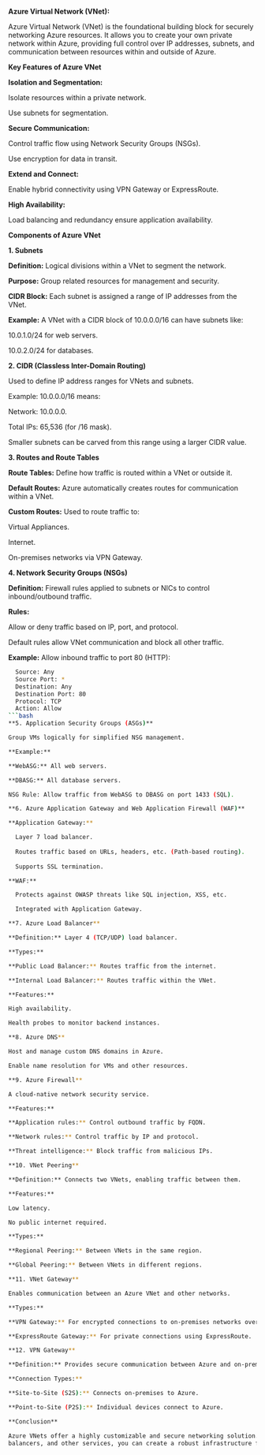 **Azure Virtual Network (VNet):**

Azure Virtual Network (VNet) is the foundational building block for securely networking Azure resources. It allows you to
create your own private network within Azure, providing full control over IP addresses, subnets, and communication between 
resources within and outside of Azure.

**Key Features of Azure VNet**

**Isolation and Segmentation:**

Isolate resources within a private network.

Use subnets for segmentation.

**Secure Communication:**

Control traffic flow using Network Security Groups (NSGs).

Use encryption for data in transit.

**Extend and Connect:**

Enable hybrid connectivity using VPN Gateway or ExpressRoute.

**High Availability:**

Load balancing and redundancy ensure application availability.

**Components of Azure VNet**

**1. Subnets**

**Definition:** Logical divisions within a VNet to segment the network.

**Purpose:** Group related resources for management and security.

**CIDR Block:** Each subnet is assigned a range of IP addresses from the VNet.

**Example:** A VNet with a CIDR block of 10.0.0.0/16 can have subnets like:

10.0.1.0/24 for web servers.

10.0.2.0/24 for databases.

**2. CIDR (Classless Inter-Domain Routing)**

Used to define IP address ranges for VNets and subnets.

Example: 10.0.0.0/16 means:

Network: 10.0.0.0.

Total IPs: 65,536 (for /16 mask).

Smaller subnets can be carved from this range using a larger CIDR value.

**3. Routes and Route Tables**

**Route Tables:** Define how traffic is routed within a VNet or outside it.

**Default Routes:** Azure automatically creates routes for communication within a VNet.

**Custom Routes:** Used to route traffic to:

Virtual Appliances.

Internet.

On-premises networks via VPN Gateway.

**4. Network Security Groups (NSGs)**

**Definition:** Firewall rules applied to subnets or NICs to control inbound/outbound traffic.

**Rules:**

Allow or deny traffic based on IP, port, and protocol.

Default rules allow VNet communication and block all other traffic.

**Example:** Allow inbound traffic to port 80 (HTTP):

```bash
  Source: Any  
  Source Port: *  
  Destination: Any  
  Destination Port: 80   
  Protocol: TCP  
  Action: Allow  
```bash
**5. Application Security Groups (ASGs)**

Group VMs logically for simplified NSG management.

**Example:**

**WebASG:** All web servers.

**DBASG:** All database servers.

NSG Rule: Allow traffic from WebASG to DBASG on port 1433 (SQL).

**6. Azure Application Gateway and Web Application Firewall (WAF)**

**Application Gateway:**

  Layer 7 load balancer.
  
  Routes traffic based on URLs, headers, etc. (Path-based routing).
  
  Supports SSL termination.

**WAF:**

  Protects against OWASP threats like SQL injection, XSS, etc.

  Integrated with Application Gateway.

**7. Azure Load Balancer**

**Definition:** Layer 4 (TCP/UDP) load balancer.

**Types:**

**Public Load Balancer:** Routes traffic from the internet.

**Internal Load Balancer:** Routes traffic within the VNet.

**Features:**

High availability.

Health probes to monitor backend instances.

**8. Azure DNS**

Host and manage custom DNS domains in Azure.

Enable name resolution for VMs and other resources.

**9. Azure Firewall**

A cloud-native network security service.

**Features:**

**Application rules:** Control outbound traffic by FQDN.

**Network rules:** Control traffic by IP and protocol.

**Threat intelligence:** Block traffic from malicious IPs.

**10. VNet Peering**

**Definition:** Connects two VNets, enabling traffic between them.

**Features:**

Low latency.

No public internet required.

**Types:**

**Regional Peering:** Between VNets in the same region.

**Global Peering:** Between VNets in different regions.

**11. VNet Gateway**

Enables communication between an Azure VNet and other networks.

**Types:**

**VPN Gateway:** For encrypted connections to on-premises networks over the internet.

**ExpressRoute Gateway:** For private connections using ExpressRoute.

**12. VPN Gateway**

**Definition:** Provides secure communication between Azure and on-premises networks.

**Connection Types:**

**Site-to-Site (S2S):** Connects on-premises to Azure.

**Point-to-Site (P2S):** Individual devices connect to Azure.

**Conclusion**

Azure VNets offer a highly customizable and secure networking solution. By combining subnets, route tables, NSGs, load
balancers, and other services, you can create a robust infrastructure for your Azure environment.
